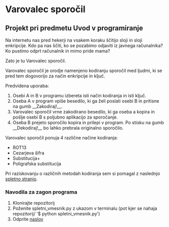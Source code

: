 # Varovalec sporočil

## Projekt pri predmetu Uvod v programiranje

Na internetu nas pred hekerji na vsakem koraku ščitijo sloji in sloji enkripcije.
Kdo pa nas ščiti, ko se pozabimo odjaviti iz javnega računalnika? Ko pustimo odprt računalnik in mimo pride mama?

Zato je tu Varovalec sporočil. 

Varovalec sporočil je orodje namenjeno kodiranju sporočil med ljudmi, ki se pred tem dogovorijo za način enkripcije in ključ.

Predvidena uporaba:
<ol>
    <li>Osebi A in B v programu izbereta isti način kodiranja in isti ključ.</li>
    <li>Oseba A v program vpiše besedilo, ki ga želi poslati osebi B in pritisne na gumb __Zakodiraj!__. </li>
    <li>Varovalec sporočil vrne zakodirano besedilo, ki ga oseba a kopira in pošlje osebi B s poljubno aplikacijo za sporočanje.</li>
    <li>Oseba B prejeto sporočilo kopira in prilepi v program. Po stisku na gumb __Dekodiraj!__ bo lahko prebrala originalno sporočilo.</li>
</ol>

Varovalec sporočil ponuja 4 različne načine kodiranja:
<ul>
    <li>ROT13</li>
    <li>Cezarjeva šifra</li>
    <li>Substitucija+</li>
    <li>Poligrafska substitucija</li>
</ul>

Pri raziskovanju o različnih metodah kodiranja sem si pomagal z naslednjo [spletno stranjo](http://www.crypto-it.net/eng/simple/index.html).

### Navodila za zagon programa
<ol>
    <li>Klonirajte repozitorij</li>
    <li>Poženite spletni_vmesnik.py z ukazom v terminalu (pot kjer se nahaja repozitorij/ '$ python spletni_vmesnik.py')</li>
    <li>Odprite <a href='http://127.0.0.1:8080/'>naslov</a></li>
</ol>

    


